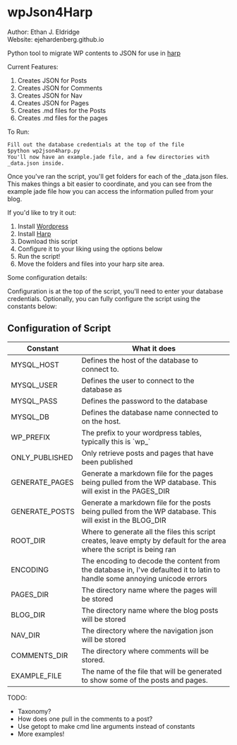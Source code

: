 wpJson4Harp
===========

Author: Ethan J. Eldridge  
Website: ejehardenberg.github.io  

Python tool to migrate WP contents to JSON for use in [harp](http://harpjs.com/)


Current Features:

1. Creates JSON for Posts
2. Creates JSON for Comments
3. Creates JSON for Nav
4. Creates JSON for Pages
5. Creates .md files for the Posts
6. Creates .md files for the pages

To Run:

    Fill out the database credentials at the top of the file
    $python wp2json4harp.py 
    You'll now have an example.jade file, and a few directories with _data.json inside.

Once you've ran the script, you'll get folders for each of the _data.json files. This makes things a bit easier to coordinate, and you can see from the example jade file how you can access the information pulled from your blog.

If you'd like to try it out:

1. Install [Wordpress](http://teamtreehouse.com/library/how-to-make-a-wordpress-blog/getting-started-with-wordpress/the-famous-5minute-wordpress-install-2)
2. Install [Harp](http://harpjs.com/)
3. Download this script
4. Configure it to your liking using the options below
5. Run the script!
6. Move the folders and files into your harp site area.

Some configuration details:

Configuration is at the top of the script, you'll need to enter your database credentials.
Optionally, you can fully configure the script using the constants below:

Configuration of Script
------------------------------------------------------------

<table>
	<thead>
		<tr>
			<th>Constant</th><th>What it does</th>
		</tr>
	</thead>
	<tbody>
		<tr>
			<td>MYSQL_HOST</td>
			<td>Defines the host of the database to connect to.</td>
		</tr>
		<tr>
			<td>MYSQL_USER</td>
			<td>Defines the user to connect to the database as</td>
		</tr>
		<tr>
			<td>MYSQL_PASS</td>
			<td>Defines the password to the database</td>
		</tr>
		<tr>
			<td>MYSQL_DB</td>
			<td>Defines the database name connected to on the host.</td>
		</tr>
		<tr>
			<td>WP_PREFIX</td>
			<td>The prefix to your wordpress tables, typically this is `wp_`</td>
		</tr>
		<tr>
			<td>ONLY_PUBLISHED</td>
			<td>Only retrieve posts and pages that have been published</td>
		</tr>
		<tr>
			<td>GENERATE_PAGES</td>
			<td>Generate a markdown file for the pages being pulled from the WP database. This will exist in the PAGES_DIR</td>
		</tr>
		<tr>
			<td>GENERATE_POSTS</td>
			<td>Generate a markdown file for the posts being pulled from the WP database. This will exist in the BLOG_DIR</td>
		</tr>
		<tr>
			<td>ROOT_DIR</td>
			<td>Where to generate all the files this script creates, leave empty by default for the area where the script is being ran</td>
		</tr>
		<tr>
			<td>ENCODING</td>
			<td>The encoding to decode the content from the database in, I've defaulted it to latin to handle some annoying unicode errors</td>
		</tr>
		<tr>
			<td>PAGES_DIR</td>
			<td>The directory name where the pages will be stored</td>
		</tr>
		<tr>
			<td>BLOG_DIR</td>
			<td>The directory name where the blog posts will be stored</td>
		</tr>
		<tr>
			<td>NAV_DIR</td>
			<td>The directory where the navigation json will be stored</td>
		</tr>
		<tr>
			<td>COMMENTS_DIR</td>
			<td>The directory where comments will be stored. </td>
		</tr>
		<tr>
			<td>EXAMPLE_FILE</td>
			<td>The name of the file that will be generated to show some of the posts and pages.</td>
		</tr>
	</tbody>
</table>

TODO: 

- Taxonomy?
- How does one pull in the comments to a post?
- Use getopt to make cmd line arguments instead of constants
- More examples!


